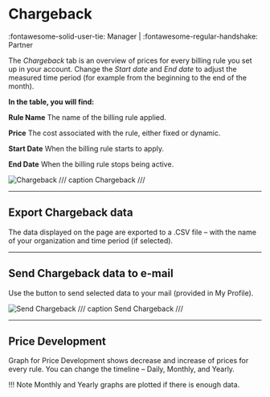 # **Chargeback**
:fontawesome-solid-user-tie: Manager | :fontawesome-regular-handshake: Partner

The *Chargeback* tab is an overview of prices for every billing rule you set up in your account. Change the *Start date* and *End date* to adjust the measured time period (for example from the beginning to the end of the month).

**In the table, you will find:**

**Rule Name**
The name of the billing rule applied.

**Price**
The cost associated with the rule, either fixed or dynamic.

**Start Date**
When the billing rule starts to apply.

**End Date**
When the billing rule stops being active.

![Chargeback](https://rgw.cloudpoint.tcpro.cz/swift/v1/KEY_0efe203c42c0402f9402a570302dc066/new-docs/navigating-taikun/chargeback/chargeback.webp)
/// caption
Chargeback
///

---

## **Export Chargeback data**

The data displayed on the page are exported to a .CSV file – with the name of your organization and time period (if selected).

---

## **Send Chargeback data to e-mail**

Use the button to send selected data to your mail (provided in My Profile).

![Send Chargeback](https://rgw.cloudpoint.tcpro.cz/swift/v1/KEY_0efe203c42c0402f9402a570302dc066/new-docs/navigating-taikun/chargeback/chargeback.2.webp)
/// caption 
Send Chargeback
///

---

## **Price Development**

Graph for Price Development shows decrease and increase of prices for every rule. You can change the timeline – Daily, Monthly, and Yearly.

!!! Note
	Monthly and Yearly graphs are plotted if there is enough data.
